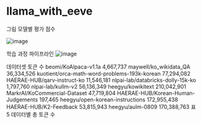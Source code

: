 # llama_with_eeve

그림  모델별 평가 점수

![image](https://github.com/user-attachments/assets/3945c445-8b19-4a3b-8cf5-2d1bacbf3f63)


학습 과정 파이프라인
![image](https://github.com/user-attachments/assets/1814f813-85d4-4456-9178-3480c72e42d4)



데이터셋
토큰 수
beomi/KoAlpaca-v1.1a
4,667,737
maywell/ko_wikidata_QA
36,334,526
kuotient/orca-math-word-problems-193k-korean
77,294,082
HAERAE-HUB/qarv-instruct-ko
11,546,181
nlpai-lab/databricks-dolly-15k-ko
1,797,760
nlpai-lab/kullm-v2
56,136,349
heegyu/kowikitext
210,042,901
MarkrAI/KoCommercial-Dataset
47,719,804
HAERAE-HUB/Korean-Human-Judgements
197,465
heegyu/open-korean-instructions
172,955,438
HAERAE-HUB/K2-Feedback
53,815,943
heegyu/aulm-0809
170,388,763
표 5 데이터별 총 토큰 수
